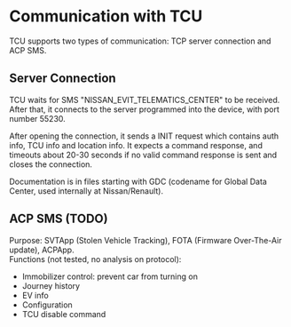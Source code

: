 # Communication with TCU

TCU supports two types of communication: TCP server connection and ACP SMS.

## Server Connection

TCU waits for SMS "NISSAN_EVIT_TELEMATICS_CENTER" to be received. After that, it connects to the server programmed into the device, with port number 55230.

After opening the connection, it sends a INIT request which contains auth info, TCU info and location info. It expects a command response, and timeouts about 20-30 seconds if no valid command response is sent and closes the connection.

Documentation is in files starting with GDC (codename for Global Data Center, used internally at Nissan/Renault).

## ACP SMS (TODO)

Purpose: SVTApp (Stolen Vehicle Tracking), FOTA (Firmware Over-The-Air update), ACPApp.   
Functions (not tested, no analysis on protocol):
- Immobilizer control: prevent car from turning on
- Journey history
- EV info
- Configuration
- TCU disable command
